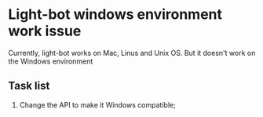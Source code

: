 # Light-bot windows environment work issue

Currently, light-bot works on Mac, Linus and Unix OS. But it doesn't work on the Windows environment

## Task list

1.  Change the API to make it Windows compatible;


